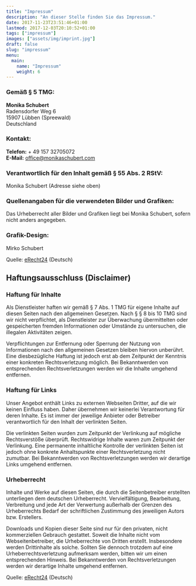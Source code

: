 ```yaml
---
title: "Impressum"
description: "An dieser Stelle finden Sie das Impressum."
date: 2017-11-23T23:51:46+01:00
lastmod: 2017-12-03T20:10:52+01:00
tags: ["impressum"]
images: ["assets/img/imprint.jpg"]
draft: false
slug: "impressum"
menu:
  main:
    name: "Impressum"
    weight: 6
---
```


### Gemäß § 5 TMG:

**Monika Schubert**<br>
Radensdorfer Weg 6<br>
15907 Lübben (Spreewald)<br>
Deutschland

### Kontakt:

**Telefon:** + 49 157 32705072<br>
**E-Mail:** office@monikaschubert.com

### Verantwortlich für den Inhalt gemäß § 55 Abs. 2 RStV:

Monika Schubert (Adresse siehe oben)

### Quellenangaben für die verwendeten Bilder und Grafiken:

Das Urheberrecht aller Bilder und Grafiken liegt bei Monika Schubert, sofern nicht anders angegeben.

### Grafik-Design:

Mirko Schubert

Quelle: [eRecht24](http://www.e-recht24.de) (Deutsch)

## Haftungsausschluss (Disclaimer)

### Haftung für Inhalte

Als Dienstleister haften wir gemäß § 7 Abs. 1 TMG für eigene Inhalte auf diesen Seiten nach den allgemeinen Gesetzen. Nach § § 8 bis 10 TMG sind wir nicht verpflichtet, als Dienstleister zur Überwachung übermittelten oder gespeicherten fremden Informationen oder Umstände zu untersuchen, die illegalen Aktivitäten zeigen.

Verpflichtungen zur Entfernung oder Sperrung der Nutzung von Informationen nach den allgemeinen Gesetzen bleiben hiervon unberührt. Eine diesbezügliche Haftung ist jedoch erst ab dem Zeitpunkt der Kenntnis einer konkreten Rechtsverletzung möglich. Bei Bekanntwerden von entsprechenden Rechtsverletzungen werden wir die Inhalte umgehend entfernen.

### Haftung für Links

Unser Angebot enthält Links zu externen Webseiten Dritter, auf die wir keinen Einfluss haben. Daher übernehmen wir keinerlei Verantwortung für deren Inhalte. Es ist immer der jeweilige Anbieter oder Betreiber verantwortlich für den Inhalt der verlinkten Seiten.

Die verlinkten Seiten wurden zum Zeitpunkt der Verlinkung auf mögliche Rechtsverstöße überprüft. Rechtswidrige Inhalte waren zum Zeitpunkt der Verlinkung. Eine permanente inhaltliche Kontrolle der verlinkten Seiten ist jedoch ohne konkrete Anhaltspunkte einer Rechtsverletzung nicht zumutbar. Bei Bekanntwerden von Rechtsverletzungen werden wir derartige Links umgehend entfernen.

### Urheberrecht

Inhalte und Werke auf diesen Seiten, die durch die Seitenbetreiber erstellten unterliegen dem deutschen Urheberrecht. Vervielfältigung, Bearbeitung, Verbreitung und jede Art der Verwertung außerhalb der Grenzen des Urheberrechts Bedarf der schriftlichen Zustimmung des jeweiligen Autors bzw. Erstellers.

Downloads und Kopien dieser Seite sind nur für den privaten, nicht kommerziellen Gebrauch gestattet. Soweit die Inhalte nicht vom Webseitenbetreiber, die Urheberrechte von Dritten erstellt. Insbesondere werden Drittinhalte als solche. Sollten Sie dennoch trotzdem auf eine Urheberrechtsverletzung aufmerksam werden, bitten wir um einen entsprechenden Hinweis. Bei Bekanntwerden von Rechtsverletzungen werden wir derartige Inhalte umgehend entfernen.

Quelle: [eRecht24](http://www.e-recht24.de/muster-disclaimer.html) (Deutsch)
